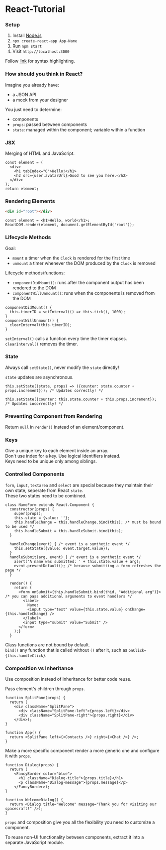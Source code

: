# React-Tutorial

### Setup

1) Install [Node.js]()
2) `npx create-react-app App-Name`
3) Run `npm start`
4) Visit `http://localhost:3000`

Follow [link](https://babeljs.io/docs/en/editors/) for syntax highlighting.  

### How should you think in React?

Imagine you already have:
* a JSON API
* a mock from your designer

You just need to determine:
* components
* `props`: passed between components
* `state`: managed within the component; variable within a function

### JSX

Merging of HTML and JavaScript.  

```
const element = (
  <div>
    <h1 tabIndex="0">Hello!</h1>
    <h2 src={user.avatarUrl}>Good to see you here.</h2>
  </div>
);
return element;
```

### Rendering Elements

```html
<div id="root"></div>
``` 

```
const element = <h1>Hello, world</h1>;
ReactDOM.render(element, document.getElementById('root'));
```

### Lifecycle Methods

Goal:
* `mount` a timer when the `Clock` is rendered for the first time
* `unmount` a timer whenever the DOM produced by the `Clock` is removed

Lifecycle methods/functions:
* `componentDidMount()`: runs after the component output has been rendered to the DOM
* `componentWillUnmount()`: runs when the components is removed from the DOM

```
componentDidMount() {
  this.timerID = setInterval(() => this.tick(), 1000);
}
componentWillUnmount() {
  clearInterval(this.timerID);
}
```

`setInterval()` calls a function every time the timer elapses.  
`clearInterval()` removes the timer.  

### State

Always call `setState()`, never modify the `state` directly!

`state` updates are asynchronous.  

```
this.setState((state, props) => ({counter: state.counter + props.increment})); /* Updates correctly! */

this.setState({counter: this.state.counter + this.props.increment}); /* Updates incorrectly! */
```

### Preventing Component from Rendering

Return `null` in `render()` instead of an element/component.  

### Keys

Give a unique key to each element inside an array.  
Don't use index for a key. Use logical identifiers instead.  
Keys need to be unique only among siblings.  

### Controlled Components

`form`, `input`, `textarea` and `select` are special because they maintain their own state, seperate from React `state`.  
These two states need to be combined.  

```
class NameForm extends React.Component {
  constructor(props) {
    super(props);
    this.state = {value: ''};
    this.handleChange = this.handleChange.bind(this); /* must be bound to be used */
    this.handleSubmit = this.handleSubmit.bind(this);
  }

  handleChange(event) { /* event is a synthetic event */
    this.setState({value: event.target.value});
  }
  handleSubmit(arg, event) { /* event is a synthetic event */
    alert('A name was submitted: ' + this.state.value + arg);
    event.preventDefault(); /* because submitting a form refreshes the page */
  }

  render() {
    return (
      <form onSubmit={this.handleSubmit.bind(thid, "Additional arg")}> /* you can pass additional arguments to event handlers */
        <label>
          Name:
          <input type="text" value={this.state.value} onChange={this.handleChange} />
        </label>
        <input type="submit" value="Submit" />
      </form>
    );}
  }
```

Class functions are not bound by default.  
`bind()` any function that is called without `()` after it, such as `onClick={this.handleClick}`.  

### Composition vs Inheritance

Use composition instead of inheritance for better code reuse.  

Pass element's children through `props`.  

```
function SplitPane(props) {
  return (
    <div className="SplitPane">
      <div className="SplitPane-left">{props.left}</div>
      <div className="SplitPane-right">{props.right}</div>
    </div>);
}

function App() {
  return <SplitPane left={<Contacts />} right={<Chat />} />;
}
```

Make a more specific component render a more generic one and configure it with `props`.  

```
function Dialog(props) {
  return (
    <FancyBorder color="blue">
      <h1 className="Dialog-title">{props.title}</h1>
      <p className="Dialog-message">{props.message}</p>
    </FancyBorder>);
}

function WelcomeDialog() {
  return <Dialog title="Welcome" message="Thank you for visiting our spacecraft!" />);
}
```

`props` and composition give you all the flexibility you need to customize a component.  

To reuse non-UI functionality between components, extract it into a separate JavaScript module.  